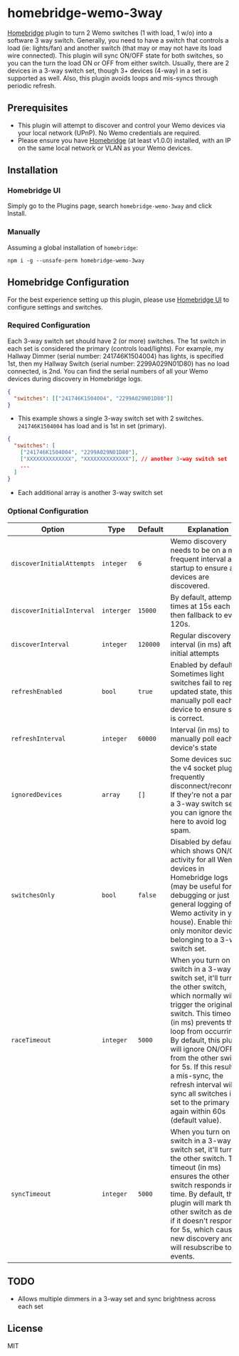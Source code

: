# homebridge-wemo-3way
[Homebridge](https://homebridge.io/) plugin to turn 2 Wemo switches (1 with load, 1 w/o) into a software 3 way switch. Generally, you need to have a switch that controls a load (ie: lights/fan) and another switch (that may or may not have its load wire connected). This plugin will sync ON/OFF state for both switches, so you can the turn the load ON or OFF from either switch. Usually, there are 2 devices in a 3-way switch set, though 3+ devices (4-way) in a set is supported as well. Also, this plugin avoids loops and mis-syncs through periodic refresh.

## Prerequisites

* This plugin will attempt to discover and control your Wemo devices via your local network (UPnP). No Wemo credentials are required.
* Please ensure you have [Homebridge](https://homebridge.io/) (at least v1.0.0) installed, with an IP on the same local network or VLAN as your Wemo devices.

## Installation

### Homebridge UI
Simply go to the Plugins page, search `homebridge-wemo-3way` and click Install.

### Manually
Assuming a global installation of `homebridge`:

`npm i -g --unsafe-perm homebridge-wemo-3way`

## Homebridge Configuration

For the best experience setting up this plugin, please use [Homebridge UI](https://www.npmjs.com/package/homebridge-config-ui-x) to configure settings and switches.

### Required Configuration
Each 3-way switch set should have 2 (or more) switches. The 1st switch in each set is considered the primary (controls load/lights). For example, my Hallway Dimmer (serial number: 241746K1504004) has lights, is specified 1st, then my Hallway Switch (serial number: 2299A029N01D80) has no load connected, is 2nd. You can find the serial numbers of all your Wemo devices during discovery in Homebridge logs.

```json
{
  "switches": [["241746K1504004", "2299A029N01D80"]]
}
```
* This example shows a single 3-way switch set with 2 switches. `241746K1504004` has load and is 1st in set (primary).

```json
{
  "switches": [
    ["241746K1504004", "2299A029N01D80"],
    ["XXXXXXXXXXXXXX", "XXXXXXXXXXXXXX"], // another 3-way switch set
    ...
  ]
}
```
* Each additional array is another 3-way switch set

### Optional Configuration

Option | Type | Default | Explanation
--- | --- | --- | ---
`discoverInitialAttempts` | `integer` | `6` | Wemo discovery needs to be on a more frequent interval at startup to ensure all devices are discovered.
`discoverInitialInterval` | `interger` | `15000` | By default, attempt 6 times at 15s each then fallback to every 120s.
`discoverInterval` | `integer` | `120000` | Regular discovery interval (in ms) after initial attempts
`refreshEnabled` | `bool` | `true` | Enabled by default. Sometimes light switches fail to report updated state, this'll manually poll each device to ensure state is correct.
`refreshInterval` | `integer` | `60000` | Interval (in ms) to manually poll each device's state
`ignoredDevices` | `array` | `[]` | Some devices such as the v4 socket plug frequently disconnect/reconnect. If they're not a part of a 3-way switch set, you can ignore them here to avoid log spam.
`switchesOnly` | `bool` | `false` | Disabled by default, which shows ON/OFF activity for all Wemo devices in Homebridge logs (may be useful for debugging or just general logging of Wemo activity in your house). Enable this to only monitor devices belonging to a 3-way switch set.
`raceTimeout` | `integer` | `5000` | When you turn on a switch in a 3-way switch set, it'll turn on the other switch, which normally will trigger the original switch. This timeout (in ms) prevents that loop from occurring. By default, this plugin will ignore ON/OFF from the other switch for 5s. If this results in a mis-sync, the refresh interval will sync all switches in a set to the primary again within 60s (default value).
`syncTimeout` | `integer` | `5000` | When you turn on a switch in a 3-way switch set, it'll turn on the other switch. This timeout (in ms) ensures the other switch responds in time. By default, this plugin will mark the other switch as dead if it doesn't respond for 5s, which causes new discovery and will resubscribe to events.

## TODO
* Allows multiple dimmers in a 3-way set and sync brightness across each set

## License
MIT
